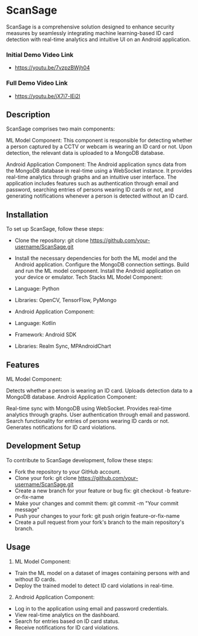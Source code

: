# ScanSage

ScanSage is a comprehensive solution designed to enhance security measures by seamlessly integrating machine learning-based ID card detection with real-time analytics and intuitive UI on an Android application.

### Initial Demo Video Link

- https://youtu.be/7vzpzBWjh04

### Full Demo Video Link

- https://youtu.be/jX7i7-lEi2I    
  
## Description

ScanSage comprises two main components:

ML Model Component: This component is responsible for detecting whether a person captured by a CCTV or webcam is wearing an ID card or not. Upon detection, the relevant data is uploaded to a MongoDB database.

Android Application Component: The Android application syncs data from the MongoDB database in real-time using a WebSocket instance. It provides real-time analytics through graphs and an intuitive user interface. The application includes features such as authentication through email and password, searching entries of persons wearing ID cards or not, and generating notifications whenever a person is detected without an ID card.

## Installation

To set up ScanSage, follow these steps:

- Clone the repository: git clone https://github.com/your-username/ScanSage.git
- Install the necessary dependencies for both the ML model and the Android application.
Configure the MongoDB connection settings.
Build and run the ML model component.
Install the Android application on your device or emulator.
Tech Stacks
ML Model Component:

- Language: Python
- Libraries: OpenCV, TensorFlow, PyMongo
- Android Application Component:

- Language: Kotlin
- Framework: Android SDK
- Libraries: Realm Sync, MPAndroidChart

## Features

ML Model Component:

Detects whether a person is wearing an ID card.
Uploads detection data to a MongoDB database.
Android Application Component:

Real-time sync with MongoDB using WebSocket.
Provides real-time analytics through graphs.
User authentication through email and password.
Search functionality for entries of persons wearing ID cards or not.
Generates notifications for ID card violations.

## Development Setup

To contribute to ScanSage development, follow these steps:

- Fork the repository to your GitHub account.
- Clone your fork: git clone https://github.com/your-username/ScanSage.git
- Create a new branch for your feature or bug fix: git checkout -b feature-or-fix-name
- Make your changes and commit them: git commit -m "Your commit message"
- Push your changes to your fork: git push origin feature-or-fix-name
- Create a pull request from your fork's branch to the main repository's branch.

## Usage

1. ML Model Component:

-  Train the ML model on a dataset of images containing persons with and without ID cards.
- Deploy the trained model to detect ID card violations in real-time.

2. Android Application Component:

- Log in to the application using email and password credentials.
- View real-time analytics on the dashboard.
- Search for entries based on ID card status.
- Receive notifications for ID card violations.
